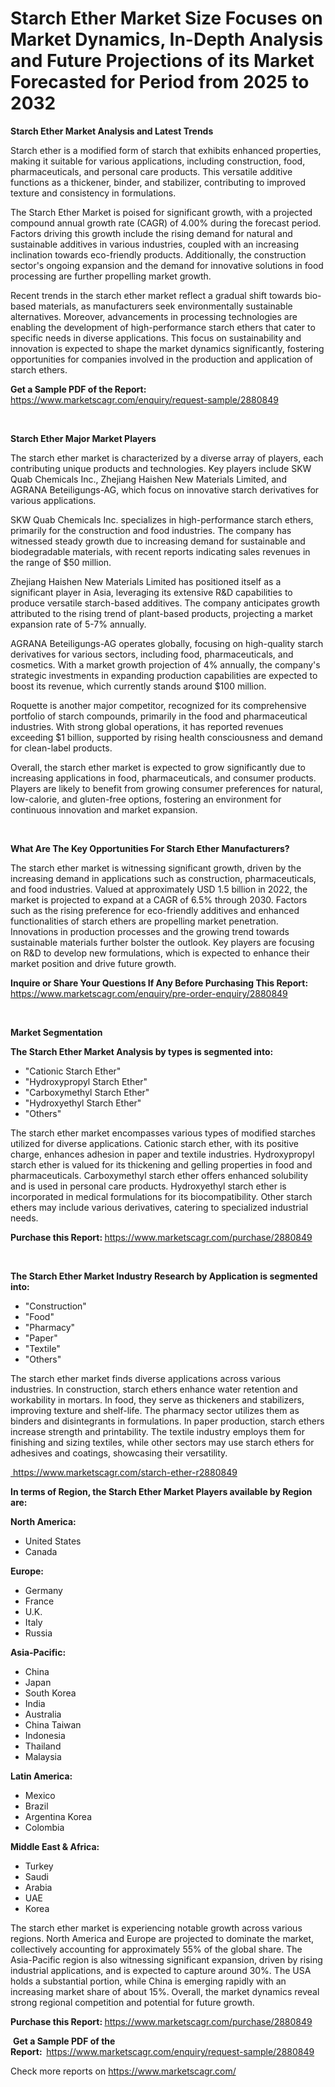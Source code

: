 <p><h1>Starch Ether Market Size Focuses on Market Dynamics, In-Depth Analysis and Future Projections of its Market Forecasted for Period from 2025 to 2032</h1></p><p><strong>Starch Ether Market Analysis and Latest Trends</strong></p>
<p><p>Starch ether is a modified form of starch that exhibits enhanced properties, making it suitable for various applications, including construction, food, pharmaceuticals, and personal care products. This versatile additive functions as a thickener, binder, and stabilizer, contributing to improved texture and consistency in formulations.</p><p>The Starch Ether Market is poised for significant growth, with a projected compound annual growth rate (CAGR) of 4.00% during the forecast period. Factors driving this growth include the rising demand for natural and sustainable additives in various industries, coupled with an increasing inclination towards eco-friendly products. Additionally, the construction sector's ongoing expansion and the demand for innovative solutions in food processing are further propelling market growth.</p><p>Recent trends in the starch ether market reflect a gradual shift towards bio-based materials, as manufacturers seek environmentally sustainable alternatives. Moreover, advancements in processing technologies are enabling the development of high-performance starch ethers that cater to specific needs in diverse applications. This focus on sustainability and innovation is expected to shape the market dynamics significantly, fostering opportunities for companies involved in the production and application of starch ethers.</p></p>
<p><strong>Get a Sample PDF of the Report:&nbsp;</strong> <a href="https://www.marketscagr.com/enquiry/request-sample/2880849?utm_campaign=2778&utm_medium=2&utm_source=Github&utm_content=ia&utm_term=12032025&utm_id=starch-ether">https://www.marketscagr.com/enquiry/request-sample/2880849</a></p>
<p>&nbsp;</p>
<p><strong>Starch Ether Major Market Players</strong></p>
<p><p>The starch ether market is characterized by a diverse array of players, each contributing unique products and technologies. Key players include SKW Quab Chemicals Inc., Zhejiang Haishen New Materials Limited, and AGRANA Beteiligungs-AG, which focus on innovative starch derivatives for various applications.</p><p>SKW Quab Chemicals Inc. specializes in high-performance starch ethers, primarily for the construction and food industries. The company has witnessed steady growth due to increasing demand for sustainable and biodegradable materials, with recent reports indicating sales revenues in the range of $50 million.</p><p>Zhejiang Haishen New Materials Limited has positioned itself as a significant player in Asia, leveraging its extensive R&D capabilities to produce versatile starch-based additives. The company anticipates growth attributed to the rising trend of plant-based products, projecting a market expansion rate of 5-7% annually.</p><p>AGRANA Beteiligungs-AG operates globally, focusing on high-quality starch derivatives for various sectors, including food, pharmaceuticals, and cosmetics. With a market growth projection of 4% annually, the company's strategic investments in expanding production capabilities are expected to boost its revenue, which currently stands around $100 million.</p><p>Roquette is another major competitor, recognized for its comprehensive portfolio of starch compounds, primarily in the food and pharmaceutical industries. With strong global operations, it has reported revenues exceeding $1 billion, supported by rising health consciousness and demand for clean-label products.</p><p>Overall, the starch ether market is expected to grow significantly due to increasing applications in food, pharmaceuticals, and consumer products. Players are likely to benefit from growing consumer preferences for natural, low-calorie, and gluten-free options, fostering an environment for continuous innovation and market expansion.</p></p>
<p>&nbsp;</p>
<p><strong>What Are The Key Opportunities For Starch Ether Manufacturers?</strong></p>
<p><p>The starch ether market is witnessing significant growth, driven by the increasing demand in applications such as construction, pharmaceuticals, and food industries. Valued at approximately USD 1.5 billion in 2022, the market is projected to expand at a CAGR of 6.5% through 2030. Factors such as the rising preference for eco-friendly additives and enhanced functionalities of starch ethers are propelling market penetration. Innovations in production processes and the growing trend towards sustainable materials further bolster the outlook. Key players are focusing on R&D to develop new formulations, which is expected to enhance their market position and drive future growth.</p></p>
<p><strong>Inquire or Share Your Questions If Any Before Purchasing This Report:</strong> <a href="https://www.marketscagr.com/enquiry/pre-order-enquiry/2880849?utm_campaign=2778&utm_medium=2&utm_source=Github&utm_content=ia&utm_term=12032025&utm_id=starch-ether">https://www.marketscagr.com/enquiry/pre-order-enquiry/2880849</a></p>
<p>&nbsp;</p>
<p><strong>Market Segmentation</strong></p>
<p><strong>The Starch Ether Market Analysis by types is segmented into:</strong></p>
<p><ul><li>"Cationic Starch Ether"</li><li>"Hydroxypropyl Starch Ether"</li><li>"Carboxymethyl Starch Ether"</li><li>"Hydroxyethyl Starch Ether"</li><li>"Others"</li></ul></p>
<p><p>The starch ether market encompasses various types of modified starches utilized for diverse applications. Cationic starch ether, with its positive charge, enhances adhesion in paper and textile industries. Hydroxypropyl starch ether is valued for its thickening and gelling properties in food and pharmaceuticals. Carboxymethyl starch ether offers enhanced solubility and is used in personal care products. Hydroxyethyl starch ether is incorporated in medical formulations for its biocompatibility. Other starch ethers may include various derivatives, catering to specialized industrial needs.</p></p>
<p><strong>Purchase this Report:&nbsp;</strong><a href="https://www.marketscagr.com/purchase/2880849?utm_campaign=2778&utm_medium=2&utm_source=Github&utm_content=ia&utm_term=12032025&utm_id=starch-ether">https://www.marketscagr.com/purchase/2880849</a></p>
<p>&nbsp;</p>
<p><strong>The Starch Ether Market Industry Research by Application is segmented into:</strong></p>
<p><ul><li>"Construction"</li><li>"Food"</li><li>"Pharmacy"</li><li>"Paper"</li><li>"Textile"</li><li>"Others"</li></ul></p>
<p><p>The starch ether market finds diverse applications across various industries. In construction, starch ethers enhance water retention and workability in mortars. In food, they serve as thickeners and stabilizers, improving texture and shelf-life. The pharmacy sector utilizes them as binders and disintegrants in formulations. In paper production, starch ethers increase strength and printability. The textile industry employs them for finishing and sizing textiles, while other sectors may use starch ethers for adhesives and coatings, showcasing their versatility.</p></p>
<p><a href="https://www.marketscagr.com/starch-ether-r2880849?utm_campaign=2778&utm_medium=2&utm_source=Github&utm_content=ia&utm_term=12032025&utm_id=starch-ether">&nbsp;https://www.marketscagr.com/starch-ether-r2880849</a></p>
<p><strong>In terms of Region, the Starch Ether Market Players available by Region are:</strong></p>
<p>
    <p> <strong> North America: </strong>
        <ul>
            <li>United States</li>
            <li>Canada</li>
        </ul>
        </p> 
    <p> <strong> Europe: </strong>
        <ul>
            <li>Germany</li>
            <li>France</li>
            <li>U.K.</li>
            <li>Italy</li>
            <li>Russia</li>
        </ul>
        </p> 
    <p> <strong> Asia-Pacific: </strong>
        <ul>
            <li>China</li>
            <li>Japan</li>
            <li>South Korea</li>
            <li>India</li>
            <li>Australia</li>
            <li>China Taiwan</li>
            <li>Indonesia</li>
            <li>Thailand</li>
            <li>Malaysia</li>
        </ul>
        </p> 
    <p> <strong> Latin America: </strong>
        <ul>
            <li>Mexico</li>
            <li>Brazil</li>
            <li>Argentina Korea</li>
            <li>Colombia</li>
        </ul>
        </p> 
    <p> <strong> Middle East & Africa: </strong>
        <ul>
            <li>Turkey</li>
            <li>Saudi</li>
            <li>Arabia</li>
            <li>UAE</li>
            <li>Korea</li>
        </ul>
    </p>
    </p>
<p><p>The starch ether market is experiencing notable growth across various regions. North America and Europe are projected to dominate the market, collectively accounting for approximately 55% of the global share. The Asia-Pacific region is also witnessing significant expansion, driven by rising industrial applications, and is expected to capture around 30%. The USA holds a substantial portion, while China is emerging rapidly with an increasing market share of about 15%. Overall, the market dynamics reveal strong regional competition and potential for future growth.</p></p>
<p><strong>Purchase this Report: </strong><a href="https://www.marketscagr.com/purchase/2880849?utm_campaign=2778&utm_medium=2&utm_source=Github&utm_content=ia&utm_term=12032025&utm_id=starch-ether">https://www.marketscagr.com/purchase/2880849</a></p>
<p>&nbsp;<strong>Get a Sample PDF of the Report:&nbsp;&nbsp;</strong><a href="https://www.marketscagr.com/enquiry/request-sample/2880849?utm_campaign=2778&utm_medium=2&utm_source=Github&utm_content=ia&utm_term=12032025&utm_id=starch-ether">https://www.marketscagr.com/enquiry/request-sample/2880849</a></p>
<p><strong></strong></p>
<p>Check more reports on <a href="https://www.marketscagr.com/?utm_campaign=2778&utm_medium=2&utm_source=Github&utm_content=ia&utm_term=12032025&utm_id=starch-ether">https://www.marketscagr.com/</a></p>